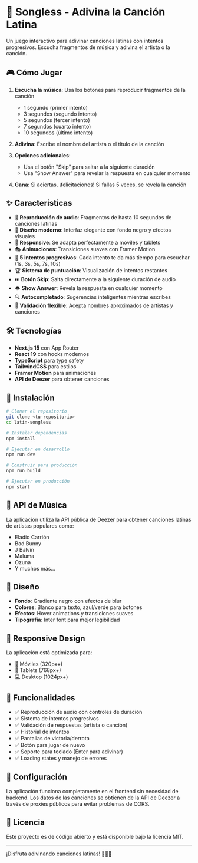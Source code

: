# 🎵 Songless - Adivina la Canción Latina

Un juego interactivo para adivinar canciones latinas con intentos progresivos. Escucha fragmentos de música y adivina el artista o la canción.

## 🎮 Cómo Jugar

1. **Escucha la música**: Usa los botones para reproducir fragmentos de la canción

   - 1 segundo (primer intento)
   - 3 segundos (segundo intento)
   - 5 segundos (tercer intento)
   - 7 segundos (cuarto intento)
   - 10 segundos (último intento)

2. **Adivina**: Escribe el nombre del artista o el título de la canción
3. **Opciones adicionales**:
   - Usa el botón "Skip" para saltar a la siguiente duración
   - Usa "Show Answer" para revelar la respuesta en cualquier momento
4. **Gana**: Si aciertas, ¡felicitaciones! Si fallas 5 veces, se revela la canción

## ✨ Características

- 🎵 **Reproducción de audio**: Fragmentos de hasta 10 segundos de canciones latinas
- 🎨 **Diseño moderno**: Interfaz elegante con fondo negro y efectos visuales
- 📱 **Responsive**: Se adapta perfectamente a móviles y tablets
- 🎭 **Animaciones**: Transiciones suaves con Framer Motion
- 🎯 **5 intentos progresivos**: Cada intento te da más tiempo para escuchar (1s, 3s, 5s, 7s, 10s)
- 🏆 **Sistema de puntuación**: Visualización de intentos restantes
- ⏭️ **Botón Skip**: Salta directamente a la siguiente duración de audio
- 👁️ **Show Answer**: Revela la respuesta en cualquier momento
- 🔍 **Autocompletado**: Sugerencias inteligentes mientras escribes
- 🎯 **Validación flexible**: Acepta nombres aproximados de artistas y canciones

## 🛠️ Tecnologías

- **Next.js 15** con App Router
- **React 19** con hooks modernos
- **TypeScript** para type safety
- **TailwindCSS** para estilos
- **Framer Motion** para animaciones
- **API de Deezer** para obtener canciones

## 🚀 Instalación

```bash
# Clonar el repositorio
git clone <tu-repositorio>
cd latin-songless

# Instalar dependencias
npm install

# Ejecutar en desarrollo
npm run dev

# Construir para producción
npm run build

# Ejecutar en producción
npm start
```

## 🎵 API de Música

La aplicación utiliza la API pública de Deezer para obtener canciones latinas de artistas populares como:

- Eladio Carrión
- Bad Bunny
- J Balvin
- Maluma
- Ozuna
- Y muchos más...

## 🎨 Diseño

- **Fondo**: Gradiente negro con efectos de blur
- **Colores**: Blanco para texto, azul/verde para botones
- **Efectos**: Hover animations y transiciones suaves
- **Tipografía**: Inter font para mejor legibilidad

## 📱 Responsive Design

La aplicación está optimizada para:

- 📱 Móviles (320px+)
- 📱 Tablets (768px+)
- 💻 Desktop (1024px+)

## 🎯 Funcionalidades

- ✅ Reproducción de audio con controles de duración
- ✅ Sistema de intentos progresivos
- ✅ Validación de respuestas (artista o canción)
- ✅ Historial de intentos
- ✅ Pantallas de victoria/derrota
- ✅ Botón para jugar de nuevo
- ✅ Soporte para teclado (Enter para adivinar)
- ✅ Loading states y manejo de errores

## 🔧 Configuración

La aplicación funciona completamente en el frontend sin necesidad de backend. Los datos de las canciones se obtienen de la API de Deezer a través de proxies públicos para evitar problemas de CORS.

## 📄 Licencia

Este proyecto es de código abierto y está disponible bajo la licencia MIT.

---

¡Disfruta adivinando canciones latinas! 🎵🇪🇸
